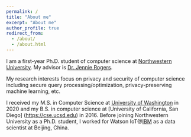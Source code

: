 ```yaml
---
permalink: /
title: "About me"
excerpt: "About me"
author_profile: true
redirect_from: 
  - /about/
  - /about.html
---
```


I am a first-year Ph.D. student of computer science at [Northwestern University](https://www.mccormick.northwestern.edu/computer-science/). My advisor is [Dr. Jennie Rogers](http://users.eecs.northwestern.edu/~jennie/).

My research interests focus on privacy and security of computer science including secure query processing/optimization, privacy-preserving machine learning, etc.

I received my M.S. in Computer Science at [University of Washington](http://www.washington.edu) in 2020 and my B.S. in computer science at [University of California, San Diego] (https://cse.ucsd.edu) in 2016. Before joining Northwestern University as a Ph.D. student, I worked for Watson IoT@[IBM](https://www.ibm.com/) as a data scientist at Beijing, China.
